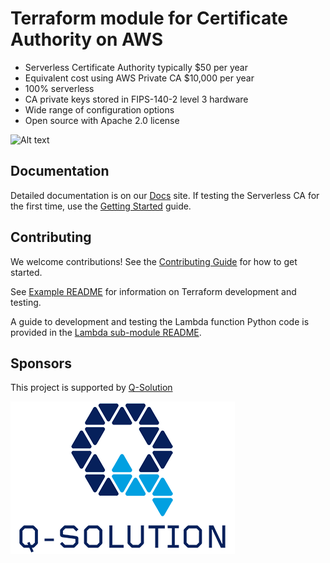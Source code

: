 # Terraform module for Certificate Authority on AWS
* Serverless Certificate Authority typically $50 per year
* Equivalent cost using AWS Private CA $10,000 per year
* 100% serverless
* CA private keys stored in FIPS-140-2 level 3 hardware
* Wide range of configuration options
* Open source with Apache 2.0 license

![Alt text](docs/images/ca-architecture-options.png?raw=true "CA architecture")

## Documentation
Detailed documentation is on our [Docs](docs/index.md) site. If testing the Serverless CA for the first time, use the [Getting Started](docs/getting-started.md) guide.

## Contributing
We welcome contributions! See the [Contributing Guide](CONTRIBUTING.md) for how to get started.

See [Example README](./examples/default/README.md) for information on Terraform development and testing.

A guide to development and testing the Lambda function Python code is provided in the [Lambda sub-module README](/modules/terraform-aws-ca-lambda/README.MD).

## Sponsors
This project is supported by [Q-Solution](https://www.q-solution.co.uk)

![Alt text](docs/images/q-solution.png?raw=true "Q-Solution")